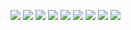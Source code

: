 ![](./4.1.png)
![](./3.1.png)
![](./1.1.jpg)
![](./1.2.jpg)
![](./1.3.jpg)
![](./2.1.jpg)
![](./2.2.jpg)
![](./2.3.jpg)
![](./2.4.jpg)
